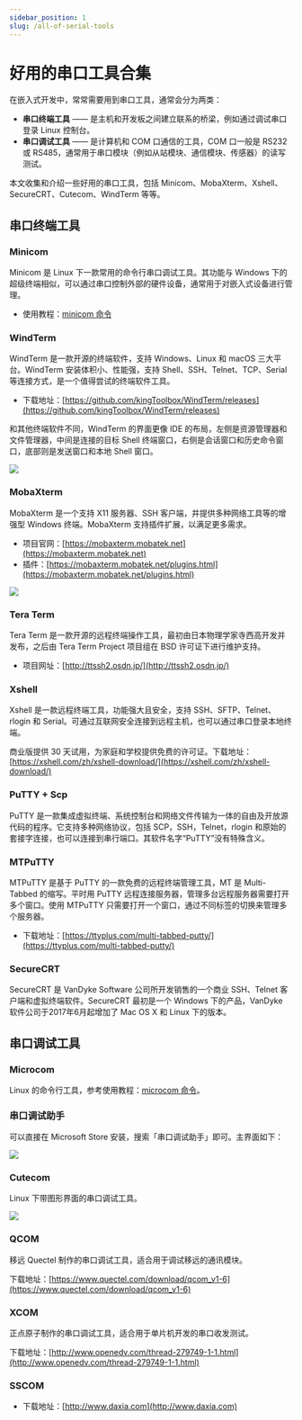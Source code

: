 ```yaml
---
sidebar_position: 1
slug: /all-of-serial-tools
---
```


# 好用的串口工具合集



在嵌入式开发中，常常需要用到串口工具，通常会分为两类：

- **串口终端工具** —— 是主机和开发板之间建立联系的桥梁，例如通过调试串口登录 Linux 控制台。
- **串口调试工具** —— 是计算机和 COM 口通信的工具，COM 口一般是 RS232 或 RS485，通常用于串口模块（例如从站模块、通信模块、传感器）的读写测试。

本文收集和介绍一些好用的串口工具，包括 Minicom、MobaXterm、Xshell、SecureCRT、Cutecom、WindTerm 等等。



## 串口终端工具

### Minicom

Minicom 是 Linux 下一款常用的命令行串口调试工具。其功能与 Windows 下的超级终端相似，可以通过串口控制外部的硬件设备，通常用于对嵌入式设备进行管理。

- 使用教程：[minicom 命令](/linux-command/minicom/)



### WindTerm

WindTerm 是一款开源的终端软件，支持 Windows、Linux 和 macOS 三大平台。WindTerm 安装体积小、性能强，支持 Shell、SSH、Telnet、TCP、Serial 等连接方式，是一个值得尝试的终端软件工具。

- 下载地址：[https://github.com/kingToolbox/WindTerm/releases](https://github.com/kingToolbox/WindTerm/releases)

和其他终端软件不同，WindTerm 的界面更像 IDE 的布局，左侧是资源管理器和文件管理器，中间是连接的目标 Shell 终端窗口，右侧是会话窗口和历史命令窗口，底部则是发送窗口和本地 Shell 窗口。

![](https://static.getiot.tech/WindTerm.png#center)



### MobaXterm

MobaXterm 是一个支持 X11 服务器、SSH 客户端，并提供多种网络工具等的增强型 Windows 终端。MobaXterm 支持插件扩展，以满足更多需求。

- 项目官网：[https://mobaxterm.mobatek.net](https://mobaxterm.mobatek.net)
- 插件：[https://mobaxterm.mobatek.net/plugins.html](https://mobaxterm.mobatek.net/plugins.html)

![](https://static.getiot.tech/mobxterm-screenshot-20210916.webp#center)



### Tera Term

Tera Term 是一款开源的远程终端操作工具，最初由日本物理学家寺西高开发并发布，之后由 Tera Term Project 项目组在 BSD 许可证下进行维护支持。

- 项目网址：[http://ttssh2.osdn.jp/](http://ttssh2.osdn.jp/)



### Xshell

Xshell 是一款远程终端工具，功能强大且安全，支持 SSH、SFTP、Telnet、rlogin 和 Serial。可通过互联网安全连接到远程主机，也可以通过串口登录本地终端。

商业版提供 30 天试用，为家庭和学校提供免费的许可证。下载地址：[https://xshell.com/zh/xshell-download/](https://xshell.com/zh/xshell-download/)



### PuTTY + Scp

PuTTY 是一款集成虚拟终端、系统控制台和网络文件传输为一体的自由及开放源代码的程序。它支持多种网络协议，包括 SCP，SSH，Telnet，rlogin 和原始的套接字连接，也可以连接到串行端口。其软件名字“PuTTY”没有特殊含义。



### MTPuTTY

MTPuTTY 是基于 PuTTY 的一款免费的远程终端管理工具，MT 是 Multi-Tabbed 的缩写。平时用 PuTTY 远程连接服务器，管理多台远程服务器需要打开多个窗口。使用 MTPuTTY 只需要打开一个窗口，通过不同标签的切换来管理多个服务器。

- 下载地址：[https://ttyplus.com/multi-tabbed-putty/](https://ttyplus.com/multi-tabbed-putty/)



### SecureCRT

SecureCRT 是 VanDyke Software 公司所开发销售的一个商业 SSH、Telnet 客户端和虚拟终端软件。SecureCRT 最初是一个 Windows 下的产品，VanDyke 软件公司于2017年6月起增加了 Mac OS X 和 Linux 下的版本。



## 串口调试工具

### Microcom

Linux 的命令行工具，参考使用教程：[microcom 命令](/linux-command/microcom/)。



### 串口调试助手

可以直接在 Microsoft Store 安装，搜索「串口调试助手」即可。主界面如下：

![](https://static.getiot.tech/windows-serial-debug-assistant.png#center)



### Cutecom

Linux 下带图形界面的串口调试工具。

![](https://static.getiot.tech/Cutecom-v5.png#center)



### QCOM

移远 Quectel 制作的串口调试工具，适合用于调试移远的通讯模块。

下载地址：[https://www.quectel.com/download/qcom_v1-6](https://www.quectel.com/download/qcom_v1-6)



### XCOM

正点原子制作的串口调试工具，适合用于单片机开发的串口收发测试。

下载地址：[http://www.openedv.com/thread-279749-1-1.html](http://www.openedv.com/thread-279749-1-1.html)



### SSCOM

- 下载地址：[http://www.daxia.com](http://www.daxia.com)
